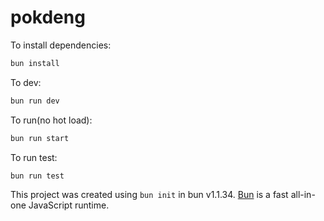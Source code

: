 # pokdeng

To install dependencies:

```bash
bun install
```

To dev:

```bash
bun run dev
```

To run(no hot load):
```bash
bun run start
```

To run test:
```bash 
bun run test
```

This project was created using `bun init` in bun v1.1.34. [Bun](https://bun.sh) is a fast all-in-one JavaScript runtime.
